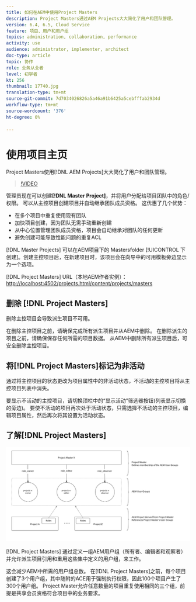 ```yaml
---
title: 如何在AEM中使用Project Masters
description: Project Masters通过AEM Projects大大简化了用户和团队管理。
version: 6.4, 6.5, Cloud Service
feature: 项目、用户和用户组
topics: administration, collaboration, performance
activity: use
audience: administrator, implementer, architect
doc-type: article
topic: 协作
role: 业务从业者
level: 初学者
kt: 256
thumbnail: 17740.jpg
translation-type: tm+mt
source-git-commit: 7d7034026826a5a46a91b6425a5cebfffab2934d
workflow-type: tm+mt
source-wordcount: '376'
ht-degree: 0%

---
```



# 使用项目主页

Project Masters使用[!DNL AEM Projects]大大简化了用户和团队管理。

>[!VIDEO](https://video.tv.adobe.com/v/17740/?quality=12&learn=on)

管理员现在可以创建&#x200B;**[!DNL Master Project]**，并将用户分配给项目团队中的角色/权限。 可以从主控项目创建项目并自动继承团队成员资格。 这优惠了几个优势：

* 在多个项目中重复使用现有团队
* 加快项目创建，因为团队无需手动重新创建
* 从中心位置管理团队成员资格，项目会自动继承对团队的任何更新
* 避免创建可能导致性能问题的重复ACL

[!DNL Master Projects] 可以在AEM项目下的  Mastersfolder [!UICONTROL 下创建]。创建主控项目后，在新建项目时，该项目会在向导中的可用模板旁边显示为一个选项。

[!DNL Project Masters] URL（本地AEM作者实例）： [http://localhost:4502/projects.html/content/projects/masters](http://localhost:4502/projects.html/content/projects/masters)

## 删除 [!DNL Project Masters]

删除主控项目会导致派生项目不可用。

在删除主控项目之前，请确保完成所有派生项目并从AEM中删除。 在删除派生的项目之前，请确保保存任何所需的项目数据。 从AEM中删除所有派生项目后，可安全删除主控项目。

## 将[!DNL Project Masters]标记为非活动

通过将主控项目的状态更改为项目属性中的非活动状态，不活动的主控项目将从主控项目列表中消失。

要显示不活动的主控项目，请切换顶栏中的“显示活动”筛选器按钮(列表显示切换的旁边)。 要使不活动的项目再次处于活动状态，只需选择不活动的主控项目，编辑项目属性，然后再次将其设置为活动状态。

## 了解[!DNL Project Masters]

![项目主管技术视图](assets/use-project-masters/project-masters-architecture.png)

[!DNL Project Masters] 通过定义一组AEM用户组（所有者、编辑者和观察者）并允许派生项目引用和重用这些集中定义的用户组，来工作。

这会减少AEM中所需的用户组总数。 在[!DNL Project Masters]之前，每个项目创建了3个用户组，其中随附的ACE用于强制执行权限，因此100个项目产生了300个用户组。 Project Master允许任意数量的项目重复使用相同的三个组，前提是共享会员资格符合项目中的业务要求。
